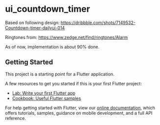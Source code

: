 # ui_countdown_timer
Based on following design: https://dribbble.com/shots/7149532-Countdown-timer-dailyui-014

Ringtones from: https://www.zedge.net/find/ringtones/Alarm

As of now, implementation is about 90% done.

## Getting Started

This project is a starting point for a Flutter application.

A few resources to get you started if this is your first Flutter project:

- [Lab: Write your first Flutter app](https://flutter.dev/docs/get-started/codelab)
- [Cookbook: Useful Flutter samples](https://flutter.dev/docs/cookbook)

For help getting started with Flutter, view our
[online documentation](https://flutter.dev/docs), which offers tutorials,
samples, guidance on mobile development, and a full API reference.
